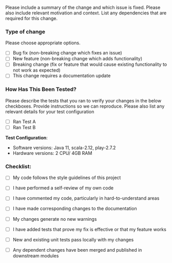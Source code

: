 Please include a summary of the change and which issue is fixed. Please also include relevant motivation and context. List any dependencies that are required for this change.

### Type of change

Please choose appropriate options.

- [ ] Bug fix (non-breaking change which fixes an issue)
- [ ] New feature (non-breaking change which adds functionality)
- [ ] Breaking change (fix or feature that would cause existing functionality to not work as expected)
- [ ] This change requires a documentation update

### How Has This Been Tested?

Please describe the tests that you ran to verify your changes in the below checkboxes. Provide instructions so we can reproduce. Please also list any relevant details for your test configuration

- [ ] Ran Test A
- [ ] Ran Test B

**Test Configuration**:
* Software versions: Java 11, scala-2.12, play-2.7.2
* Hardware versions: 2 CPU/ 4GB RAM

### Checklist:

- [ ] My code follows the style guidelines of this project
- [ ] I have performed a self-review of my own code
- [ ] I have commented my code, particularly in hard-to-understand areas
- [ ] I have made corresponding changes to the documentation
- [ ] My changes generate no new warnings
- [ ] I have added tests that prove my fix is effective or that my feature works
- [ ] New and existing unit tests pass locally with my changes
- [ ] Any dependent changes have been merged and published in downstream modules

